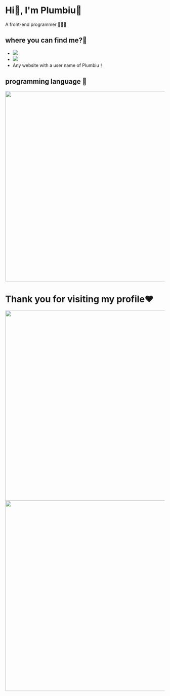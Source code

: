 # Hi👋, I'm Plumbiu🥰

A front-end programmer 🥵🥵🥵

## where you can find me?🤔

- [![](https://img.shields.io/badge/Blog-Plumbiuの小屋-black?logo=blog&color=blueviolet)](https://blog.plumbiu.club/)
- [![](https://img.shields.io/badge/Github-black?logo=github&logoColor=white&color=green)](https://github.com/Plumbiu)
- Any website with a user name of Plumbiu！

## programming language 💫

<a href="https://wakatime.com"><img width="600px" src="https://wakatime.com/share/@43e688e8-255f-4966-9dfd-6b499237eefd/dc766ce9-5056-49df-87d8-d58d24afc8e1.png" /></a>

# Thank you for visiting my profile❤️

<img width="600px" src="https://github-readme-stats.vercel.app/api?username=Plumbiu&theme=dark#gh-dark-mode-only" />

<img width="600px" src="https://github-readme-streak-stats.herokuapp.com/?user=Plumbiu&theme=radical" />
